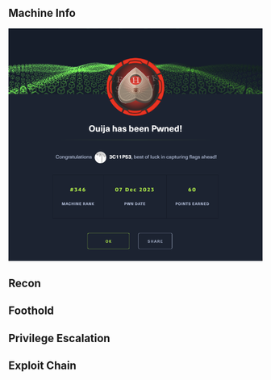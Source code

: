 ## Machine Info

![image-20231207101712932](./Ouija.assets/image-20231207101712932.png)

## Recon

## Foothold

## Privilege Escalation

## Exploit Chain
